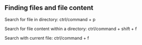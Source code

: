 ## Finding files and file content

Search for file in directory: ctrl/command + p 

Search for file content within a directory: ctrl/command + shift + f

Search with current file: ctrl/command + f


